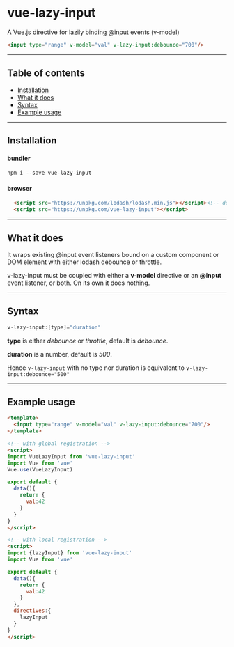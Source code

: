 # vue-lazy-input

A Vue.js directive for lazily binding @input events (v-model)

```html
<input type="range" v-model="val" v-lazy-input:debounce="700"/>
```

---

## Table of contents

- [Installation](#installation)
- [What it does](#what-it-does)
- [Syntax](#syntax)
- [Example usage](#example-usage)

---

## Installation

#### bundler
```npm i --save vue-lazy-input```

#### browser
```html
  <script src="https://unpkg.com/lodash/lodash.min.js"></script><!-- dependency -->
  <script src="https://unpkg.com/vue-lazy-input"></script>
```

---
## What it does

It wraps existing @input event listeners bound on a custom component or DOM element with either lodash debounce or throttle.

v-lazy-input must be coupled with either a **v-model** directive or an **@input** event listener, or both. On its own it does nothing.

---
## Syntax

```js
v-lazy-input:[type]="duration"
```

**type** is either _debounce_ or _throttle_, default is _debounce_.

**duration** is a number, default is _500_.

Hence ```v-lazy-input``` with no type nor duration is equivalent to ```v-lazy-input:debounce="500"```

---
## Example usage

```html
<template>
  <input type="range" v-model="val" v-lazy-input:debounce="700"/>
</template>

<!-- with global registration -->
<script>
import VueLazyInput from 'vue-lazy-input'
import Vue from 'vue'
Vue.use(VueLazyInput)

export default {
  data(){
    return {
      val:42
    }
  }
}
</script>

<!-- with local registration -->
<script>
import {lazyInput} from 'vue-lazy-input'
import Vue from 'vue'

export default {
  data(){
    return {
      val:42
    }
  },
  directives:{
    lazyInput
  }
}
</script>

```
